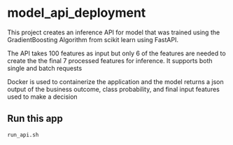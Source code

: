 # model_api_deployment

This project creates an inference API for model that was trained using the GradientBoosting Algorithm from scikit learn using FastAPI. 

The API takes 100 features as input but only 6 of the features are needed to create the the final 7 processed features for inference. It supports both single and batch requests

Docker is used to containerize the application and the model returns a json output of the business outcome, class probability, and final input features used to make a decision

## Run this app 

```bash
run_api.sh

